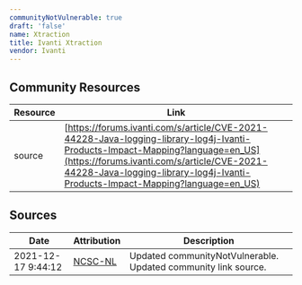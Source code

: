 ```yaml
---
communityNotVulnerable: true
draft: 'false'
name: Xtraction
title: Ivanti Xtraction
vendor: Ivanti
---
```



## Community Resources
| Resource | Link |
| --- | --- |
| source | [https://forums.ivanti.com/s/article/CVE-2021-44228-Java-logging-library-log4j-Ivanti-Products-Impact-Mapping?language=en_US](https://forums.ivanti.com/s/article/CVE-2021-44228-Java-logging-library-log4j-Ivanti-Products-Impact-Mapping?language=en_US) |


## Sources
| Date | Attribution | Description |
| --- | --- | --- |
| 2021-12-17 9:44:12 | [NCSC-NL](https://github.com/NCSC-NL/log4shell/blob/main/software/README.md) | Updated communityNotVulnerable. Updated community link source.  |
